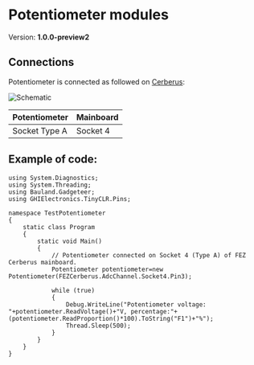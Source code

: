 # Potentiometer modules
Version: __1.0.0-preview2__

## Connections ##
Potentiometer is connected as followed on [Cerberus](http://docs.ghielectronics.com/hardware/legacy_products/gadgeteer/fez_cerberus.html):

![Schematic](Gadgeteer-Potentiometer-Cerberus.jpg)

Potentiometer    | Mainboard
------------- | ----------
Socket Type A | Socket 4

## Example of code:
```CSharp
using System.Diagnostics;
using System.Threading;
using Bauland.Gadgeteer;
using GHIElectronics.TinyCLR.Pins;

namespace TestPotentiometer
{
    static class Program
    {
        static void Main()
        {
            // Potentiometer connected on Socket 4 (Type A) of FEZ Cerberus mainboard.
            Potentiometer potentiometer=new Potentiometer(FEZCerberus.AdcChannel.Socket4.Pin3);

            while (true)
            {
                Debug.WriteLine("Potentiometer voltage: "+potentiometer.ReadVoltage()+"V, percentage:"+(potentiometer.ReadProportion()*100).ToString("F1")+"%");
                Thread.Sleep(500);
            }
        }
    }
}
```
